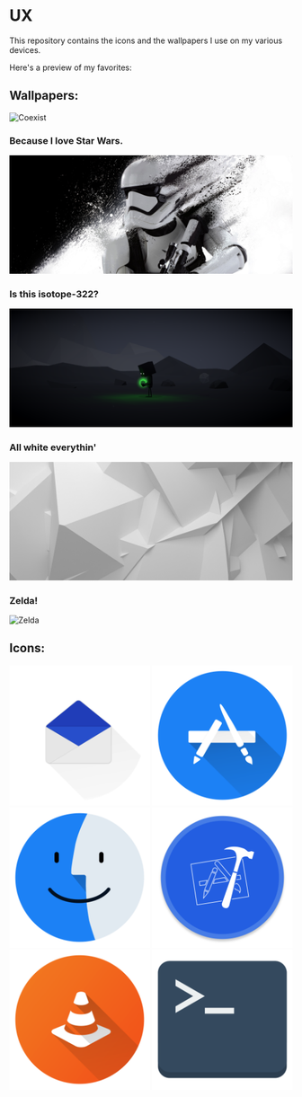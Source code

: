 # UX

This repository contains the icons and the wallpapers I use on my various devices.

Here's a preview of my favorites:

## Wallpapers:

![Coexist](/background/3840x2160/coexist.png)

### Because I love Star Wars.
![Starwars](/background/3440x1440/3440x1440-wallpaper-images-57.jpg)

### Is this isotope-322?
![Isotope-322](/background/3440x1440/DbqBsac.png)

### All white everythin'
![White](/background/3440x1440/ef640de8a1cbf0784ce11215c4c13fcf.jpg)

### Zelda!
![Zelda](/background/3440x1440/HfFxaE0bIsG-KGAaFnw-AY-vtqiy1t7ZtoXFXNLZ6qQ.png)

## Icons:
<div>
  <img src="/icons/nylas.icns.png" width="250" height="250"/>
  <img src="/icons/app_store.icns.png" width="250" height="250" />
  <img src="/icons/finder.icns.png" width="250" height="250" />
  <img src="/icons/xcode.icns.png" width="250" height="250" />
  <img src="/icons/vlc.icns.png" width="250" height="250" />
  <img src="/icons/terminal.icns.png" width="250" height="250" />
</div>
